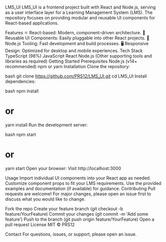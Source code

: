 LMS_UI
LMS_UI is a frontend project built with React and Node.js, serving as a user interface layer for a Learning Management System (LMS). The repository focuses on providing modular and reusable UI components for React-based applications.

Features
⚛️ React-based: Modern, component-driven architecture.
🎨 Reusable UI Components: Easily pluggable into other React projects.
🚀 Node.js Tooling: Fast development and build processes.
🖥️ Responsive Design: Optimized for desktop and mobile experiences.
Tech Stack
TypeScript (98%)
JavaScript
React
Node.js
(Other supporting tools and libraries as required)
Getting Started
Prerequisites
Node.js (v14+ recommended)
npm or yarn
Installation
Clone the repository:

bash
git clone https://github.com/PRS12/LMS_UI.git
cd LMS_UI
Install dependencies:

bash
npm install
# or
yarn install
Run the development server:

bash
npm start
# or
yarn start
Open your browser:
Visit http://localhost:3000

Usage
Import individual UI components into your React app as needed.
Customize component props to fit your LMS requirements.
Use the provided examples and documentation (if available) for guidance.
Contributing
Pull requests are welcome! For major changes, please open an issue first to discuss what you would like to change.

Fork the repo
Create your feature branch (git checkout -b feature/YourFeature)
Commit your changes (git commit -m 'Add some feature')
Push to the branch (git push origin feature/YourFeature)
Open a pull request
License
MIT © PRS12

Contact
For questions, issues, or support, please open an issue.

